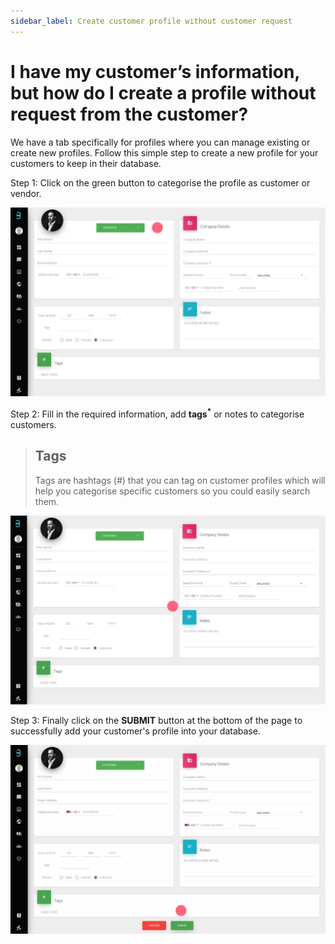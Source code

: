 ```yaml
---
sidebar_label: Create customer profile without customer request
---
```

# I have my customer’s information, but how do I create a profile without request from the customer?

We have a tab specifically for profiles where you can manage existing or create new profiles. Follow this simple step to create a new profile for your customers to keep in their database.

Step 1: Click on the green button to categorise the profile as customer or vendor.

![image info](../../../static/img/q7/step1.jpg)

Step 2: Fill in the required information, add **tags<sup>*</sup>** or notes to categorise customers.

>## Tags
>Tags are hashtags (#) that you can tag on customer profiles which will help you categorise specific customers so you could easily search them.

![image info](../../../static/img/q7/step2.jpg)

Step 3: Finally click on the **SUBMIT** button at the bottom of the page to successfully add your customer's profile into your database.

![image info](../../../static/img/q7/step3.jpg)
